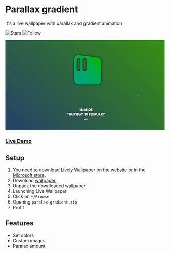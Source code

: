 # Parallax gradient
it's a live wallpaper with parallax and gradient animation

![Stars](https://img.shields.io/github/stars/Ardub92/paralax-gradient?label=Rate&style=social) ![Follow](https://img.shields.io/github/followers/Ardub92?label=Follow&style=social)

![Preview](https://github.com/Ardub92/paralax-gradient/blob/main/preview.gif)

### [Live Demo](https://ardub92.github.io/paralax-gradient/)
## Setup
1. You need to download [Lively Wallpaper](https://rocksdanister.github.io/lively) on the website or in the [Microsoft store](https://www.microsoft.com/store/apps/9NTM2QC6QWS7).
2. Download [wallpaper](https://github.com/Ardub92/paralax-gradient/releases/download/release/parallax-graidient.zip)
3. Unpack the downloaded wallpaper
4. Launching Live Wallpaper
5. Click on `+/Browse`
6. Opening `paralax-gradient.zip`
7. Profit
## Features
- Set colors
- Custom images
- Paralax amount

